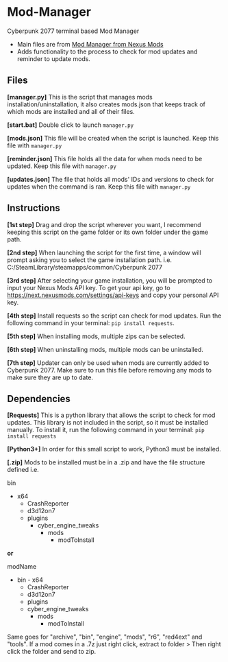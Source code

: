 # Mod-Manager
Cyberpunk 2077 terminal based Mod Manager
- Main files are from [Mod Manager from Nexus Mods](https://www.nexusmods.com/cyberpunk2077/mods/10826)
- Adds functionality to the process to check for mod updates and reminder to update mods.

## Files ##
**[manager.py]**
This is the script that manages mods installation/uninstallation, it also creates mods.json that keeps track of which mods are
installed and all of their files.

**[start.bat]**
Double click to launch `manager.py`

**[mods.json]**
This file will be created when the script is launched. Keep this file with `manager.py`

**[reminder.json]**
This file holds all the data for when mods need to be updated. Keep this file with `manager.py`

**[updates.json]**
The file that holds all mods' IDs and versions to check for updates when the command is ran. Keep this file with `manager.py`


## Instructions ##
**[1st step]**
Drag and drop the script wherever you want, I recommend keeping this script on the game folder or its own folder under the game path.

**[2nd step]**
When launching the script for the first time, a window will prompt asking you to select the game installation path. i.e. C:/SteamLibrary/steamapps/common/Cyberpunk 2077

**[3rd step]**
After selecting your game installation, you will be prompted to input your Nexus Mods API key. To get your api key, go to https://next.nexusmods.com/settings/api-keys and copy your personal API key.

**[4th step]**
Install requests so the script can check for mod updates. Run the following command in your terminal: `pip install requests`.

**[5th step]**
When installing mods, multiple zips can be selected.

**[6th step]**
When uninstalling mods, multiple mods can be uninstalled.

**[7th step]**
Updater can only be used when mods are currently added to Cyberpunk 2077. Make sure to run this file before removing any mods to make sure they are up to date.


## Dependencies ##
**[Requests]**
This is a python library that allows the script to check for mod updates. This library is not included in the script, so it must be installed manually. To install it, run the following command in your terminal: `pip install requests`

**[Python3+]**
In order for this small script to work, Python3 must be installed.

**[.zip]**
Mods to be installed must be in a .zip and have the file structure defined i.e.

bin
  - x64
     - CrashReporter
     - d3d12on7
     - plugins
        - cyber_engine_tweaks
            - mods
                - modToInstall

**or**

modName
   - bin
    - x64
        - CrashReporter
        - d3d12on7
        - plugins
        - cyber_engine_tweaks
            - mods
                - modToInstall

Same goes for "archive", "bin", "engine", "mods", "r6", "red4ext" and "tools". 
If a mod comes in a .7z just right click, extract to folder > Then right click the folder and send to zip.
